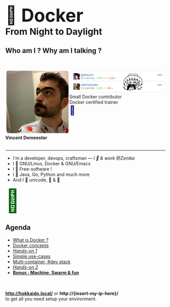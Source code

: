 # <span style="font-size: 2em;">🐳 <span style="font-weight: bold;">Docker</span></span> <br/> From Night to Daylight

<!-- .slide: class="page-title" -->



## Who am I ? Why am I talking ?


<figure style="display: block; float: left; margin: 30px 0; width: 40%">
    <img src="ressources/me.png" alt="It's me !" style="margin: auto;"/><br/><figcaption><strong>Vincent Demeester</strong></figcaption>
</figure>
<figure style="display: block; float: left; margin: 30px 0; width: 60%">
    <img src="ressources/me-contribs-fun.png" alt="It's me !" style="margin: auto;"/><br/><figcaption>Small Docker contributor<br/>Docker certified trainer<br/><span style="font-size: 2em;color: darkblue;">🐳</span></figcaption>
</figure>

<hr style="clear: left; border: 1px solid white;"/>

<!-- .element: style="display: block; float:left; margin:30px 0; width: 80%;" -->
- I'm a developer, devops, craftsman — <em>I 💓 & work @Zenika</em><br/>
- I 💓 GNU/Linux, Docker & GNU/Emacs<br/>
- I 💓 Free-software !<br />
- I 💓 Java, Go, Python and much more<br />
- And I 💓 unicode, 🚴 & 🚶

<!-- .element: style="display: block; float:left; margin:120px 0; width: 20%;" -->
<span style="font-size: 5em;color:darkgreen;">🐸</span><br/>



## Agenda

<!-- .slide: id="master-toc" class="toc" -->

- [What is Docker ?](#/1) 
- [Docker concepts](#/2)
- <em>[Hands-on 1](#/3)</em>
- [Simple use-cases](#/4)
- [Multi-container, #dev stack](#/5)
- <em>[Hands-on 2](#/6)</em>
- <strong>[Bonus : Machine, Swarm & fun](#/7)</strong>

<br /><br />
<strong>http://hokkaido.local/</strong> or <strong>http://{insert-my-ip-here}/</strong> <br />to get all you need setup your environment.

